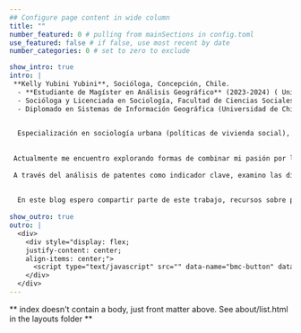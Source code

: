 ```yaml
---
## Configure page content in wide column
title: ""
number_featured: 0 # pulling from mainSections in config.toml
use_featured: false # if false, use most recent by date
number_categories: 0 # set to zero to exclude

show_intro: true
intro: |
 **Kelly Yubini Yubini**, Socióloga, Concepción, Chile. 
  - **Estudiante de Magíster en Análisis Geográfico** (2023-2024) ( Universidad de Concepción),
  - Socióloga y Licenciada en Sociología, Facultad de Ciencias Sociales (2016) (Universidad de Concepción),
  - Diplomado en Sistemas de Información Geográfica (Universidad de Chile), 

  
  Especialización en sociología urbana (políticas de vivienda social), análisis de datos estadísticos (mediante el lenguaje de programación estadística R) y el estudio de las metologías para las ciencias sociales. Soy investigador colaborador del Laboratorio Urbano de la Facultad de Arquitectura, Urbanismo y Geografía [(LabUrba)](https://www.laburba.cl/qui%C3%A9nessomos) y tesista del Centro Interdisciplinario para la Investigación Acuícola [(Incar)](https://centroincar.cl/). 
  
  
 Actualmente me encuentro explorando formas de combinar mi pasión por la estadística con el análisis espacial. Durante el año 2024, he trabajado con datos sobre patentes científicas, para conocer el comportamiento de la innovación y creación de nuevos conocimientos en la industria petrolera y acuícola.
 
 A través del análisis de patentes como indicador clave, examino las dinámicas de creación, circulación y apropiación del conocimiento en industrias estratégicas para la economía chilena. Mi interés se centra en identificar los factores que potencian o limitan la generación de innovaciones en territorios comúnmente clasificados como periferias. Este enfoque busca aportar a las discusiones de la geografía económica evolutiva y relacional, que han puesto énfasis en comprender los procesos de innovación en regiones de menos interés para la geografía económica tradicional e industrias menos tradicionales. 
   
  
  En este blog espero compartir parte de este trabajo, recursos sobre programación en R y reflexiones sobre geografía economica, urbanismo y ciencia de datos.
  
show_outro: true
outro: |
  <div>
    <div style="display: flex;
    justify-content: center;
    align-items: center;">
      <script type="text/javascript" src="" data-name="bmc-button" data-slug="bastimapache" data-color="#FFDD00" data-emoji="☕"  data-font="Cookie" data-text="Regálame un cafecito" data-outline-color="#000000" data-font-color="#000000" data-coffee-color="#ffffff" ></script>
    </div>
  </div>
---
```


** index doesn't contain a body, just front matter above.
See about/list.html in the layouts folder **